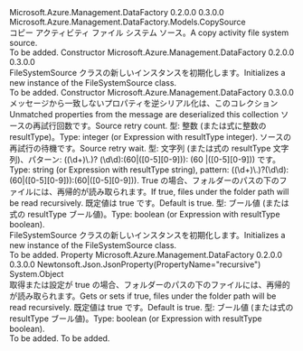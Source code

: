 <Type Name="FileSystemSource" FullName="Microsoft.Azure.Management.DataFactory.Models.FileSystemSource">
  <TypeSignature Language="C#" Value="public class FileSystemSource : Microsoft.Azure.Management.DataFactory.Models.CopySource" />
  <TypeSignature Language="ILAsm" Value=".class public auto ansi beforefieldinit FileSystemSource extends Microsoft.Azure.Management.DataFactory.Models.CopySource" />
  <TypeSignature Language="DocId" Value="T:Microsoft.Azure.Management.DataFactory.Models.FileSystemSource" />
  <TypeSignature Language="VB.NET" Value="Public Class FileSystemSource&#xA;Inherits CopySource" />
  <TypeSignature Language="F#" Value="type FileSystemSource = class&#xA;    inherit CopySource" />
  <AssemblyInfo>
    <AssemblyName>Microsoft.Azure.Management.DataFactory</AssemblyName>
    <AssemblyVersion>0.2.0.0</AssemblyVersion>
    <AssemblyVersion>0.3.0.0</AssemblyVersion>
  </AssemblyInfo>
  <Base>
    <BaseTypeName>Microsoft.Azure.Management.DataFactory.Models.CopySource</BaseTypeName>
  </Base>
  <Interfaces />
  <Docs>
    <summary>
            <span data-ttu-id="138a8-101">コピー アクティビティ ファイル システム ソース。</span><span class="sxs-lookup"><span data-stu-id="138a8-101">A copy activity file system source.</span></span>
            </summary>
    <remarks>To be added.</remarks>
  </Docs>
  <Members>
    <Member MemberName=".ctor">
      <MemberSignature Language="C#" Value="public FileSystemSource ();" />
      <MemberSignature Language="ILAsm" Value=".method public hidebysig specialname rtspecialname instance void .ctor() cil managed" />
      <MemberSignature Language="DocId" Value="M:Microsoft.Azure.Management.DataFactory.Models.FileSystemSource.#ctor" />
      <MemberSignature Language="VB.NET" Value="Public Sub New ()" />
      <MemberType>Constructor</MemberType>
      <AssemblyInfo>
        <AssemblyName>Microsoft.Azure.Management.DataFactory</AssemblyName>
        <AssemblyVersion>0.2.0.0</AssemblyVersion>
        <AssemblyVersion>0.3.0.0</AssemblyVersion>
      </AssemblyInfo>
      <Parameters />
      <Docs>
        <summary>
            <span data-ttu-id="138a8-102">FileSystemSource クラスの新しいインスタンスを初期化します。</span><span class="sxs-lookup"><span data-stu-id="138a8-102">Initializes a new instance of the FileSystemSource class.</span></span>
            </summary>
        <remarks>To be added.</remarks>
      </Docs>
    </Member>
    <Member MemberName=".ctor">
      <MemberSignature Language="C#" Value="public FileSystemSource (System.Collections.Generic.IDictionary&lt;string,object&gt; additionalProperties = null, object sourceRetryCount = null, object sourceRetryWait = null, object recursive = null);" />
      <MemberSignature Language="ILAsm" Value=".method public hidebysig specialname rtspecialname instance void .ctor(class System.Collections.Generic.IDictionary`2&lt;string, object&gt; additionalProperties, object sourceRetryCount, object sourceRetryWait, object recursive) cil managed" />
      <MemberSignature Language="DocId" Value="M:Microsoft.Azure.Management.DataFactory.Models.FileSystemSource.#ctor(System.Collections.Generic.IDictionary{System.String,System.Object},System.Object,System.Object,System.Object)" />
      <MemberSignature Language="VB.NET" Value="Public Sub New (Optional additionalProperties As IDictionary(Of String, Object) = null, Optional sourceRetryCount As Object = null, Optional sourceRetryWait As Object = null, Optional recursive As Object = null)" />
      <MemberSignature Language="F#" Value="new Microsoft.Azure.Management.DataFactory.Models.FileSystemSource : System.Collections.Generic.IDictionary&lt;string, obj&gt; * obj * obj * obj -&gt; Microsoft.Azure.Management.DataFactory.Models.FileSystemSource" Usage="new Microsoft.Azure.Management.DataFactory.Models.FileSystemSource (additionalProperties, sourceRetryCount, sourceRetryWait, recursive)" />
      <MemberType>Constructor</MemberType>
      <AssemblyInfo>
        <AssemblyName>Microsoft.Azure.Management.DataFactory</AssemblyName>
        <AssemblyVersion>0.3.0.0</AssemblyVersion>
      </AssemblyInfo>
      <Parameters>
        <Parameter Name="additionalProperties" Type="System.Collections.Generic.IDictionary&lt;System.String,System.Object&gt;" />
        <Parameter Name="sourceRetryCount" Type="System.Object" />
        <Parameter Name="sourceRetryWait" Type="System.Object" />
        <Parameter Name="recursive" Type="System.Object" />
      </Parameters>
      <Docs>
        <param name="additionalProperties"><span data-ttu-id="138a8-103">メッセージから一致しないプロパティを逆シリアル化は、このコレクション</span><span class="sxs-lookup"><span data-stu-id="138a8-103">Unmatched properties from the message are deserialized this collection</span></span></param>
        <param name="sourceRetryCount"><span data-ttu-id="138a8-104">ソースの再試行回数です。</span><span class="sxs-lookup"><span data-stu-id="138a8-104">Source retry count.</span></span> <span data-ttu-id="138a8-105">型: 整数 (または式に整数の resultType)。</span><span class="sxs-lookup"><span data-stu-id="138a8-105">Type: integer (or Expression with resultType integer).</span></span></param>
        <param name="sourceRetryWait"><span data-ttu-id="138a8-106">ソースの再試行の待機です。</span><span class="sxs-lookup"><span data-stu-id="138a8-106">Source retry wait.</span></span> <span data-ttu-id="138a8-107">型: 文字列 (または式の resultType 文字列)、パターン: ((\d+)\.)? (\d\d):(60|([0-5][0-9])): (60 |([0-5][0-9])) です。</span><span class="sxs-lookup"><span data-stu-id="138a8-107">Type: string (or Expression with resultType string), pattern: ((\d+)\.)?(\d\d):(60|([0-5][0-9])):(60|([0-5][0-9])).</span></span></param>
        <param name="recursive"><span data-ttu-id="138a8-108">True の場合、フォルダーのパスの下のファイルには、再帰的が読み取られます。</span><span class="sxs-lookup"><span data-stu-id="138a8-108">If true, files under the folder path will be read recursively.</span></span> <span data-ttu-id="138a8-109">既定値は true です。</span><span class="sxs-lookup"><span data-stu-id="138a8-109">Default is true.</span></span> <span data-ttu-id="138a8-110">型: ブール値 (または式の resultType ブール値)。</span><span class="sxs-lookup"><span data-stu-id="138a8-110">Type: boolean (or Expression with resultType boolean).</span></span></param>
        <summary>
            <span data-ttu-id="138a8-111">FileSystemSource クラスの新しいインスタンスを初期化します。</span><span class="sxs-lookup"><span data-stu-id="138a8-111">Initializes a new instance of the FileSystemSource class.</span></span>
            </summary>
        <remarks>To be added.</remarks>
      </Docs>
    </Member>
    <Member MemberName="Recursive">
      <MemberSignature Language="C#" Value="public object Recursive { get; set; }" />
      <MemberSignature Language="ILAsm" Value=".property instance object Recursive" />
      <MemberSignature Language="DocId" Value="P:Microsoft.Azure.Management.DataFactory.Models.FileSystemSource.Recursive" />
      <MemberSignature Language="VB.NET" Value="Public Property Recursive As Object" />
      <MemberSignature Language="F#" Value="member this.Recursive : obj with get, set" Usage="Microsoft.Azure.Management.DataFactory.Models.FileSystemSource.Recursive" />
      <MemberType>Property</MemberType>
      <AssemblyInfo>
        <AssemblyName>Microsoft.Azure.Management.DataFactory</AssemblyName>
        <AssemblyVersion>0.2.0.0</AssemblyVersion>
        <AssemblyVersion>0.3.0.0</AssemblyVersion>
      </AssemblyInfo>
      <Attributes>
        <Attribute>
          <AttributeName>Newtonsoft.Json.JsonProperty(PropertyName="recursive")</AttributeName>
        </Attribute>
      </Attributes>
      <ReturnValue>
        <ReturnType>System.Object</ReturnType>
      </ReturnValue>
      <Docs>
        <summary>
            <span data-ttu-id="138a8-112">取得または設定が true の場合、フォルダーのパスの下のファイルには、再帰的が読み取られます。</span><span class="sxs-lookup"><span data-stu-id="138a8-112">Gets or sets if true, files under the folder path will be read recursively.</span></span> <span data-ttu-id="138a8-113">既定値は true です。</span><span class="sxs-lookup"><span data-stu-id="138a8-113">Default is true.</span></span> <span data-ttu-id="138a8-114">型: ブール値 (または式の resultType ブール値)。</span><span class="sxs-lookup"><span data-stu-id="138a8-114">Type: boolean (or Expression with resultType boolean).</span></span>
            </summary>
        <value>To be added.</value>
        <remarks>To be added.</remarks>
      </Docs>
    </Member>
  </Members>
</Type>